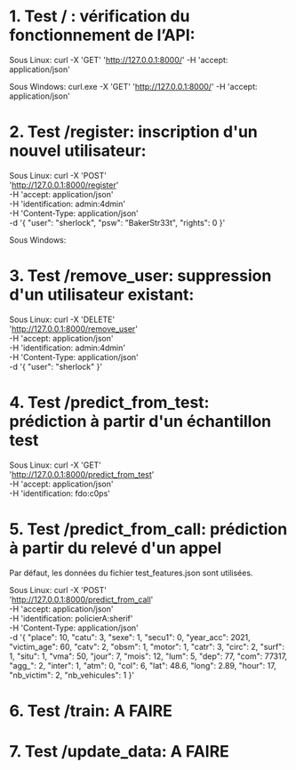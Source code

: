 
# 1. Test / : vérification du fonctionnement de l’API:

Sous Linux:
curl -X 'GET' 'http://127.0.0.1:8000/' -H 'accept: application/json'

Sous Windows:
curl.exe -X 'GET' 'http://127.0.0.1:8000/' -H 'accept: application/json'

# 2. Test /register: inscription d'un nouvel utilisateur:

Sous Linux:
curl -X 'POST' \
  'http://127.0.0.1:8000/register' \
  -H 'accept: application/json' \
  -H 'identification: admin:4dmin' \
  -H 'Content-Type: application/json' \
  -d '{
  "user": "sherlock",
  "psw": "BakerStr33t",
  "rights": 0
}'

Sous Windows:

# 3. Test /remove_user: suppression d'un utilisateur existant:

Sous Linux:
curl -X 'DELETE' \
  'http://127.0.0.1:8000/remove_user' \
  -H 'accept: application/json' \
  -H 'identification: admin:4dmin' \
  -H 'Content-Type: application/json' \
  -d '{
  "user": "sherlock"
}'

# 4. Test /predict_from_test: prédiction à partir d'un échantillon test

Sous Linux:
curl -X 'GET' \
  'http://127.0.0.1:8000/predict_from_test' \
  -H 'accept: application/json' \
  -H 'identification: fdo:c0ps'

# 5. Test /predict_from_call: prédiction à partir du relevé d'un appel
Par défaut, les données du fichier test_features.json sont utilisées.

Sous Linux:
curl -X 'POST' \
  'http://127.0.0.1:8000/predict_from_call' \
  -H 'accept: application/json' \
  -H 'identification: policierA:sherif' \
  -H 'Content-Type: application/json' \
  -d '{
  "place": 10,
  "catu": 3,
  "sexe": 1,
  "secu1": 0,
  "year_acc": 2021,
  "victim_age": 60,
  "catv": 2,
  "obsm": 1,
  "motor": 1,
  "catr": 3,
  "circ": 2,
  "surf": 1,
  "situ": 1,
  "vma": 50,
  "jour": 7,
  "mois": 12,
  "lum": 5,
  "dep": 77,
  "com": 77317,
  "agg_": 2,
  "inter": 1,
  "atm": 0,
  "col": 6,
  "lat": 48.6,
  "long": 2.89,
  "hour": 17,
  "nb_victim": 2,
  "nb_vehicules": 1
}'

# 6. Test /train: A FAIRE

# 7. Test /update_data: A FAIRE